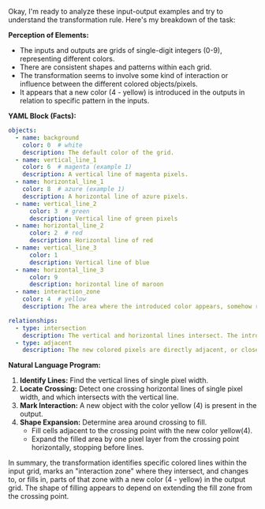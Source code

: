 Okay, I'm ready to analyze these input-output examples and try to understand the transformation rule. Here's my breakdown of the task:

**Perception of Elements:**

*   The inputs and outputs are grids of single-digit integers (0-9), representing different colors.
*   There are consistent shapes and patterns within each grid.
*   The transformation seems to involve some kind of interaction or influence between the different colored objects/pixels.
*   It appears that a new color (4 - yellow) is introduced in the outputs in relation to specific pattern in the inputs.

**YAML Block (Facts):**


```yaml
objects:
  - name: background
    color: 0  # white
    description: The default color of the grid.
  - name: vertical_line_1
    color: 6  # magenta (example 1)
    description: A vertical line of magenta pixels.
  - name: horizontal_line_1
    color: 8  # azure (example 1)
    description: A horizontal line of azure pixels.
  - name: vertical_line_2
      color: 3  # green
      description: Vertical line of green pixels
  - name: horizontal_line_2
      color: 2  # red
      description: Horizontal line of red
  - name: vertical_line_3
      color: 1
      description: Vertical line of blue
  - name: horizontal_line_3
      color: 9
      description: horizontal line of maroon
  - name: interaction_zone
    color: 4  # yellow
    description: The area where the introduced color appears, somehow related to the input lines.

relationships:
  - type: intersection
    description: The vertical and horizontal lines intersect. The introduced color seems to fill in part and expand around this area.
  - type: adjacent
    description: The new colored pixels are directly adjacent, or close to the intersecting lines.
```


**Natural Language Program:**

1.  **Identify Lines:** Find the vertical lines of single pixel width.
2.  **Locate Crossing:** Detect one crossing horizontal lines of single pixel width, and which intersects with the vertical line.
3.  **Mark Interaction:** A new object with the color yellow (4) is present in the output.
4.  **Shape Expansion:** Determine area around crossing to fill.
    *   Fill cells adjacent to the crossing point with the new color yellow(4).
    *   Expand the filled area by one pixel layer from the crossing point horizontally, stopping before lines.

In summary, the transformation identifies specific colored lines within the input grid, marks an "interaction zone" where they intersect, and changes to, or fills in, parts of that zone with a new color (4 - yellow) in the output grid. The shape of filling appears to depend on extending the fill zone from the crossing point.
